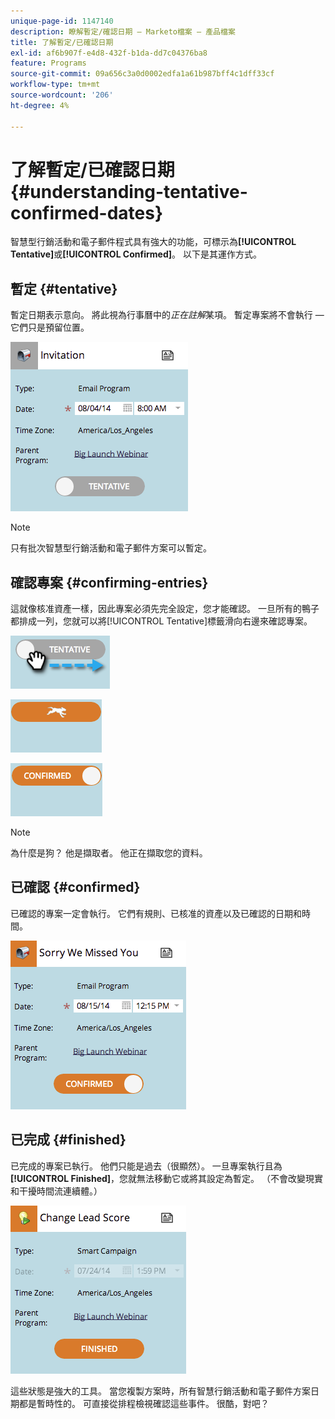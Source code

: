 ```yaml
---
unique-page-id: 1147140
description: 瞭解暫定/確認日期 — Marketo檔案 — 產品檔案
title: 了解暫定/已確認日期
exl-id: af6b907f-e4d8-432f-b1da-dd7c04376ba8
feature: Programs
source-git-commit: 09a656c3a0d0002edfa1a61b987bff4c1dff33cf
workflow-type: tm+mt
source-wordcount: '206'
ht-degree: 4%

---
```


# 了解暫定/已確認日期 {#understanding-tentative-confirmed-dates}

智慧型行銷活動和電子郵件程式具有強大的功能，可標示為&#x200B;**[!UICONTROL Tentative]**&#x200B;或&#x200B;**[!UICONTROL Confirmed]**。 以下是其運作方式。

## 暫定 {#tentative}

暫定日期表示意向。 將此視為行事曆中的&#x200B;_正在註解_&#x200B;某項。 暫定專案將不會執行 — 它們只是預留位置。

![](assets/image2014-9-23-15-3a22-3a23.png)

>[!NOTE]
>
>只有批次智慧型行銷活動和電子郵件方案可以暫定。

## 確認專案 {#confirming-entries}

這就像核准資產一樣，因此專案必須先完全設定，您才能確認。 一旦所有的鴨子都排成一列，您就可以將[!UICONTROL Tentative]標籤滑向右邊來確認專案。

![](assets/image2014-9-23-15-3a23-3a2.png)

![](assets/image2014-9-23-15-3a23-3a8.png)

![](assets/image2014-9-23-15-3a23-3a12.png)

>[!NOTE]
>
>為什麼是狗？ 他是擷取者。 他正在擷取您的資料。

## 已確認 {#confirmed}

已確認的專案一定會執行。 它們有規則、已核准的資產以及已確認的日期和時間。

![](assets/image2014-9-23-15-3a23-3a30.png)

## 已完成  {#finished}

已完成的專案已執行。 他們只能是過去（很顯然）。 一旦專案執行且為&#x200B;**[!UICONTROL Finished]**，您就無法移動它或將其設定為暫定。 （不會改變現實和干擾時間流連續體。）

![](assets/image2014-9-23-15-3a25-3a53.png)

這些狀態是強大的工具。 當您複製方案時，所有智慧行銷活動和電子郵件方案日期都是暫時性的。 可直接從排程檢視確認這些事件。 很酷，對吧？
